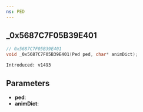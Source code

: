 ```yaml
---
ns: PED
---
```

## _0x5687C7F05B39E401

```c
// 0x5687C7F05B39E401
void _0x5687C7F05B39E401(Ped ped, char* animDict);
```

```
Introduced: v1493
```

## Parameters
* **ped**:
* **animDict**:

